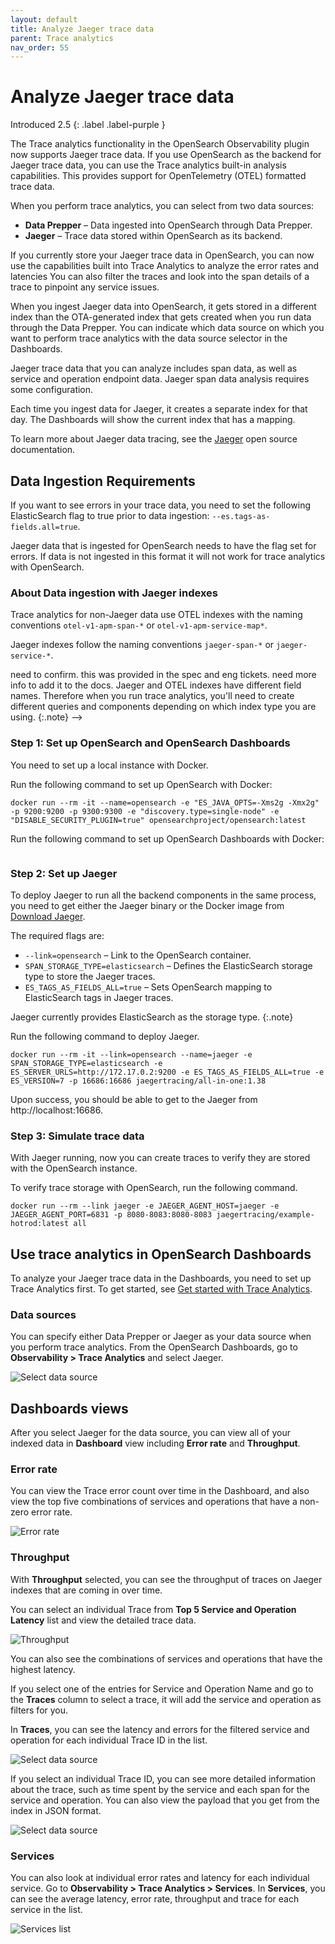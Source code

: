 ```yaml
---
layout: default
title: Analyze Jaeger trace data 
parent: Trace analytics
nav_order: 55
---
```


# Analyze Jaeger trace data

Introduced 2.5
{: .label .label-purple }

The Trace analytics functionality in the OpenSearch Observability plugin now supports Jaeger trace data. If you use OpenSearch as the backend for Jaeger trace data, you can use the Trace analytics built-in analysis capabilities. This provides support for OpenTelemetry (OTEL) formatted trace data.

When you perform trace analytics, you can select from two data sources:

- **Data Prepper** – Data ingested into OpenSearch through Data Prepper. <!--This data source requires OpenTelemetry (OTEL) index type.-->
- **Jaeger** – Trace data stored within OpenSearch as its backend. <!--This data source requires the Jaeger index type.-->

If you currently store your Jaeger trace data in OpenSearch, you can now use the capabilities built into Trace Analytics to analyze the error rates and latencies You can also filter the traces and look into the span details of a trace to pinpoint any service issues.

When you ingest Jaeger data into OpenSearch, it gets stored in a different index than the OTA-generated index that gets created when you run data through the Data Prepper. You can indicate which data source on which you want to perform trace analytics with the data source selector in the Dashboards.

Jaeger trace data that you can analyze includes span data, as well as service and operation endpoint data. Jaeger span data analysis requires some configuration.

Each time you ingest data for Jaeger, it creates a separate index for that day. The Dashboards will show the current index that has a mapping.

To learn more about Jaeger data tracing, see the [Jaeger](https://www.jaegertracing.io/) open source documentation.

## Data Ingestion Requirements

If you want to see errors in your trace data, you need to set the following ElasticSearch flag to true prior to data ingestion: `--es.tags-as-fields.all=true`.

Jaeger data that is ingested for OpenSearch needs to have the  flag set for errors. If data is not ingested in this format it will not work for trace analytics with OpenSearch.

### About Data ingestion with Jaeger indexes

Trace analytics for non-Jaeger data use OTEL indexes with the naming conventions `otel-v1-apm-span-*` or `otel-v1-apm-service-map*`.

Jaeger indexes follow the naming conventions `jaeger-span-*` or `jaeger-service-*`.

<!--> need to confirm. this was provided in the spec and eng tickets. need more info to add it to the docs.
Jaeger and OTEL indexes have different field names. Therefore when you run trace analytics, you'll need to create different queries and components depending on which index type you are using.
{:.note}
-->

### Step 1: Set up OpenSearch and OpenSearch Dashboards

You need to set up a local instance with Docker.

Run the following command to set up OpenSearch with Docker:

```
docker run --rm -it --name=opensearch -e "ES_JAVA_OPTS=-Xms2g -Xmx2g" -p 9200:9200 -p 9300:9300 -e "discovery.type=single-node" -e "DISABLE_SECURITY_PLUGIN=true" opensearchproject/opensearch:latest
```

Run the following command to set up OpenSearch Dashboards with Docker:

```
```
<!-- from the step 1 - need the opensearch-dashboards version of the kibana 6.8.0 command here -->


### Step 2: Set up Jaeger

To deploy Jaeger to run all the backend components in the same process, you need to get either the Jaeger binary or the Docker image from [Download Jaeger](https://www.jaegertracing.io/download/).

The required flags are:

- `--link=opensearch` – Link to the OpenSearch container.
- `SPAN_STORAGE_TYPE=elasticsearch` – Defines the ElasticSearch storage type to store the Jaeger traces.
- `ES_TAGS_AS_FIELDS_ALL=true` – Sets OpenSearch mapping to ElasticSearch tags in Jaeger traces.

Jaeger currently provides ElasticSearch as the storage type. 
{:.note}

Run the following command to deploy Jaeger.

```
docker run --rm -it --link=opensearch --name=jaeger -e SPAN_STORAGE_TYPE=elasticsearch -e ES_SERVER_URLS=http://172.17.0.2:9200 -e ES_TAGS_AS_FIELDS_ALL=true -e ES_VERSION=7 -p 16686:16686 jaegertracing/all-in-one:1.38
```

Upon success, you should be able to get to the Jaeger from http://localhost:16686.
<!--ES_SERVER_URLS=http://172.17.0.2:9200 - need to replace this with correct entry for OpenSearch  -->

### Step 3: Simulate trace data

With Jaeger running, now you can create traces to verify they are stored with the OpenSearch instance.

To verify trace storage with OpenSearch, run the following command.

```
docker run --rm --link jaeger -e JAEGER_AGENT_HOST=jaeger -e JAEGER_AGENT_PORT=6831 -p 8080-8083:8080-8083 jaegertracing/example-hotrod:latest all
```

## Use trace analytics in OpenSearch Dashboards

To analyze your Jaeger trace data in the Dashboards, you need to set up Trace Analytics first. To get started, see [Get started with Trace Analytics]({{site.url}}{{site.baseurl}}/observability-plugin/trace/get-started/).

### Data sources

You can specify either Data Prepper or Jaeger as your data source when you perform trace analytics.
From the OpenSearch Dashboards, go to **Observability > Trace Analytics** and select Jaeger.

![Select data source]({{site.url}}{{site.baseurl}}/images/trace-analytics/select-data.png)

## Dashboards views

After you select Jaeger for the data source, you can view all of your indexed data in **Dashboard** view including **Error rate** and **Throughput**.

### Error rate

You can view the Trace error count over time in the Dashboard, and also view the top five combinations of services and operations that have a non-zero error rate.

![Error rate]({{site.url}}{{site.baseurl}}/images/trace-analytics/error-rate.png)

### Throughput

With **Throughput** selected, you can see the throughput of traces on Jaeger indexes that are coming in over time.

You can select an individual Trace from **Top 5 Service and Operation Latency** list and view the detailed trace data.

![Throughput]({{site.url}}{{site.baseurl}}/images/trace-analytics/throughput.png)

You can also see the combinations of services and operations that have the highest latency.

If you select one of the entries for Service and Operation Name and go to the **Traces** column to select a trace, it will add the service and operation as filters for you.

In **Traces**, you can see the latency and errors for the filtered service and operation for each individual Trace ID in the list.

![Select data source]({{site.url}}{{site.baseurl}}/images/trace-analytics/service-trace-data.png)

If you select an individual Trace ID, you can see more detailed information about the trace, such as time spent by the service and each span for the service and operation. You can also view the payload that you get from the index in JSON format.

![Select data source]({{site.url}}{{site.baseurl}}/images/trace-analytics/trace-details.png)

### Services

You can also look at individual error rates and latency for each individual service. Go to **Observability > Trace Analytics > Services**. In **Services**, you can see the average latency, error rate, throughput and trace for each service in the list.

![Services list]({{site.url}}{{site.baseurl}}/images/trace-analytics/services-jaeger.png)

